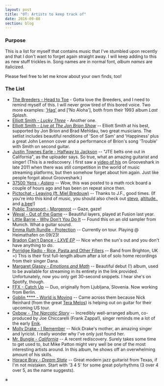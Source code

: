 ```yaml
---
layout: post
title: "OT: Artists to keep track of"
date: 2016-09-08
section: blog
---
```



### Purpose

This is a list for myself that contains music that I've stumbled upon recently and that I don't want to forget again straight away. I will keep adding to this as new stuff trickles in. Song names are in normal font, *album names* are italicized. 

Please feel free to let me know about your own finds, too! 


### The List

- [The Breeders - Head to Toe](https://www.youtube.com/watch?v=1Huozu5FZH4) - Gotta love the Breeders, and I need to remind myself of this. I will never grow tired of this bored voice. Two more examples: ['Hag'](https://www.youtube.com/watch?v=uCvQULLydwc) and ['No Aloha'], both from their 1993 album *Last Splash*. 
- [Elliott Smith - *Lucky Three*](https://www.youtube.com/watch?v=aQf9zbbkdgk) - Another one.
- [Elliott Smith - *Live at The Jon Brion Show*](https://www.youtube.com/watch?v=PK4okHerWeI) -- Elliott Smith at his best, supported by Jon Brion and Brad Mehldau, two great musicians. The setlist includes beautiful renditions of 'Son of Sam' and 'Happiness' plus a great John Lennon cover and a performance of Brion's song 'Trouble' with Smith on second guitar.
- [Justin Townes Earle - Halfway to Jackson](https://www.youtube.com/watch?v=8sgCwMoN580) -- "JTE belts one out in California", as the uploader says. So true, what an amazing guitarist and singer! (This is a rediscovery. I first saw a [video of his](https://www.youtube.com/watch?v=Y9W511HVxuY) on Grooveshark in late 2011 when there was still competition in the world of music streaming platforms, but then somehow forget about him again. Just like people forgot about Grooveshark.)   
- [37500 Yens - *Astero*](https://37500yens.bandcamp.com/) -- Wow, this was posted to a math rock board a couple of hours ago and has been on repeat since then.  
- [Pictochat - Leaving (ft. Miel Bredouw)](https://soundcloud.com/donovan-kouanchao/pictochat-leaving-ft-miel-bredouw) -- Thanks to J.F., good times. (If you're into this kind of music, you should also check out [stevo](https://soundcloud.com/stevo/02-afternoon), [altitude.](https://soundcloud.com/altitvde/c-h-e-r-r-y), and [a.bee](https://soundcloud.com/mdnghtcltr/abee-shades)!)
- [Public Transport - Morgenrot](https://soundcloud.com/public-transport/morgenrot) -- Gaze, gaze! 
- [Weval - Out of the Game](https://soundcloud.com/atomnation/weval-01-out-of-the-game) -- Beautiful layers, played at Fusion last year. 
- [Little Barrie - Why Don't You Do It](https://www.youtube.com/watch?v=yLAWTIKcV4s) -- Found this on an old sampler from Munich. What a guitar sound.
- [Emma Ruth Rundle - Protection](http://www.stereogum.com/1896176/emma-ruth-rundle-protection/franchises/premiere/) -- Currently on tour. Playing @ Heimathafen on 09/23!
- [Bradon Can't Dance - *LXVE EP*](https://luckynumber.bandcamp.com/album/lxve-ep) -- Nice when the sun's out and you don't have anything to do.
- [Porridge Radio - Rice, Pasta and Other Fillers](https://porridgeradio.bandcamp.com/album/rice-pasta-and-other-fillers) -- Band from Brighton, UK =) This is their first full-length album after a lot of solo home recordings from their singer Dana.
- [Margaret Glaspy - *Emotions and Math*](http://www.newyorker.com/culture/culture-desk/listen-to-margaret-glaspys-emotions-math) -- Beautiful debut (!) album, used to be available for streaming in its entirety in the link provided. Unfortunately, now you only get 30-second snippets. I hear she's on Spotify, though.
- [FFX - Catch Up](https://ffxdtf.bandcamp.com/) -- Duo, originally from Ljubljana, Slovenia. Now working from Berlin.
- [Goblin \*\*\*\* - World is Moving](http://www.metalinjection.net/av/heres-an-album-stream-from-a-band-called-goblin-cock) -- Came across them because Nick Reinhard (from the great [Tera Melos](https://teramelos.bandcamp.com/)) is helping out on guitar for their upcoming US tour.
- [Oxbow - *The Narcotic Story*](https://oxbow.bandcamp.com/album/the-narcotic-story) -- Incredibly well-arranged album, co-produced by Joe Chiccarelli (Frank Zappa!), singer reminds me a lot of the early [Enik](http://enik.net/). 
- [Molly Drake - I Remember](https://www.youtube.com/watch?v=52eMBSRNYxA) -- Nick Drake's mother, an amazing singer and lyricist. I really wonder why I've only just found her.
- [Mr. Bungle - *California*](https://www.youtube.com/watch?v=ITEDFYdLHFA) -- A recent rediscovery. Surely takes some time to get used to, but Mike Patton might very well be one of the most interesting artists around. In this album, he shows off an overwhelming amount of his skills.
- [Horace Bray - *Dream State*](https://horacebray.bandcamp.com/album/dreamstate) -- Great modern jazz guitarist from Texas, if I'm not mistaken. Start with '3 4 5' for some great polyrhythms (3 over 4 over 5, as the name suggests).

※